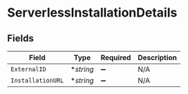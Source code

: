 # ServerlessInstallationDetails


## Fields

| Field              | Type               | Required           | Description        |
| ------------------ | ------------------ | ------------------ | ------------------ |
| `ExternalID`       | **string*          | :heavy_minus_sign: | N/A                |
| `InstallationURL`  | **string*          | :heavy_minus_sign: | N/A                |